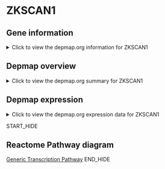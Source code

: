 <h1>ZKSCAN1</h1>

<h2>Gene information</h2>
<details>
  <summary>Click to view the depmap.org information for ZKSCAN1</summary>
  <iframe src="https://depmap.org/portal/gene/ZKSCAN1?tab=about" style="border:none;width:100%;height:800px"></iframe>
</details>

<h2>Depmap overview</h2>
<details>
  <summary>Click to view the depmap.org summary for ZKSCAN1</summary>
  <iframe src="https://depmap.org/portal/gene/ZKSCAN1?tab=overview" style="border:none;width:100%;height:800px"></iframe>
</details>

<h2>Depmap expression</h2>
<details>
  <summary>Click to view the depmap.org expression data for ZKSCAN1</summary>
  <iframe src="https://depmap.org/portal/gene/ZKSCAN1?tab=characterization" style="border:none;width:100%;height:800px"></iframe>
</details>


START_HIDE
<h2>Reactome Pathway diagram</h2>
<a href="https://reactome.org/PathwayBrowser/#/R-HSA-212436">Generic Transcription Pathway</a>
END_HIDE


